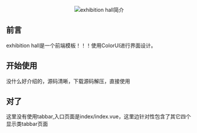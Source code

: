 <p style="text-align: center;"><img src="https://www.foshcity.cn/display/logo.jpg" alt="exhibition hall简介"></img></p>

## 前言
exhibition hall是一个前端模板！！！使用ColorUI进行界面设计。

## 开始使用
没什么好介绍的，源码清晰，下载源码解压，直接使用

## 对了
这里没有使用tabbar,入口页面是index/index.vue，这里边针对性包含了其它四个显示类tabbar页面

